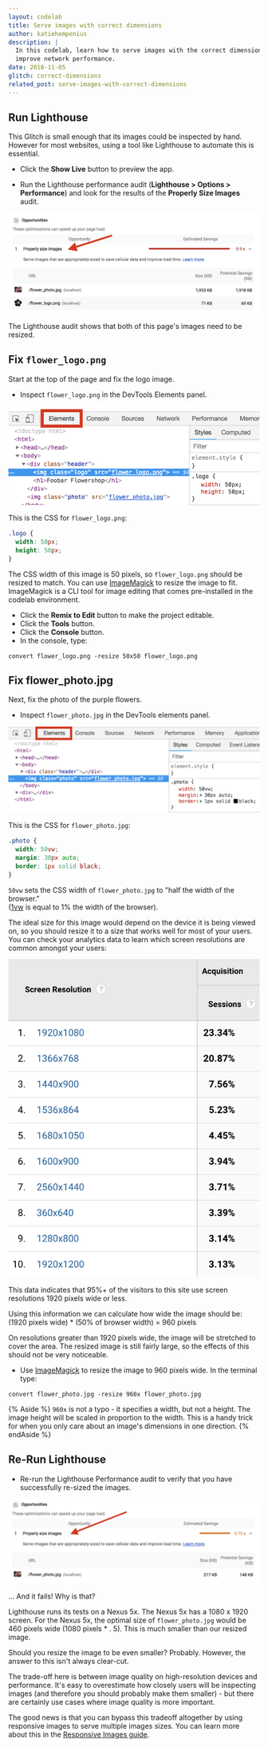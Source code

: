 ```yaml
---
layout: codelab
title: Serve images with correct dimensions
author: katiehempenius
description: |
  In this codelab, learn how to serve images with the correct dimensions to
  improve network performance.
date: 2018-11-05
glitch: correct-dimensions
related_post: serve-images-with-correct-dimensions
---
```


## Run Lighthouse

This Glitch is small enough that its images could be inspected by hand. However
for most websites, using a tool like Lighthouse to automate this is essential.

- Click the **Show Live** button to preview the app.

- Run the Lighthouse performance audit (**Lighthouse > Options > Performance**)
  and look for the results of the **Properly Size Images** audit.

<img class="w-screenshot" src="./notfixed-properly-size-images.png" alt="The
properly size images audit failing in Lighthouse.">

The Lighthouse audit shows that both of this page's images need to be resized.

## Fix `flower_logo.png`

Start at the top of the page and fix the logo image.

- Inspect `flower_logo.png` in the DevTools Elements panel.

<img class="w-screenshot" src="./elements-panel-logo.png" alt="The DevTools
elements panel">

This is the CSS for `flower_logo.png`:

```css
.logo {
  width: 50px;
  height: 50px;
}
```

The CSS width of this image is 50 pixels, so `flower_logo.png` should be resized
to match. You can use [ImageMagick](https://www.imagemagick.org) to resize the
image to fit. ImageMagick is a CLI tool for image editing that comes
pre-installed in the codelab environment.

- Click the **Remix to Edit** button to make the project editable.
- Click the **Tools** button.
- Click the **Console** button.
- In the console, type:

```
convert flower_logo.png -resize 50x50 flower_logo.png
```

## Fix flower_photo.jpg

Next, fix the photo of the purple flowers.

- Inspect `flower_photo.jpg` in the DevTools elements panel.

<img class="w-screenshot" src="./elements-panel-photo.png" alt="The DevTools
elements panel">

This is the CSS for `flower_photo.jpg`:

```css
.photo {
  width: 50vw;
  margin: 30px auto;
  border: 1px solid black;
}
```

`50vw` sets the CSS width of `flower_photo.jpg` to "half the width of
the browser."  
([1vw](https://developer.mozilla.org/en-US/docs/Learn/CSS/Introduction_to_CSS/Values_and_units)
is equal to 1% the width of the browser).

The ideal size for this image would depend on the device it is being viewed on,
so you should resize it to a size that works well for most of your users. You
can check your analytics data to learn which screen resolutions are common
amongst your users:

<img class="w-screenshot" src="./screen-resolution.png" alt="Google analytics of
screen resolutions.">

This data indicates that 95%+ of the visitors to this site use screen
resolutions 1920 pixels wide or less.

Using this information we can calculate how wide the image should be:  
(1920 pixels wide) * (50% of browser width) = 960 pixels

On resolutions greater than 1920 pixels wide, the image will be stretched to
cover the area. The resized image is still fairly large, so the effects of this
should not be very noticeable.

- Use [ImageMagick](https://www.imagemagick.org) to resize the image to 960
pixels wide. In the terminal type:

```
convert flower_photo.jpg -resize 960x flower_photo.jpg
```

{% Aside %}
`960x` is not a typo - it specifies a width, but not a height. The
image height will be scaled in proportion to the width. This is a handy trick
for when you only care about an image's dimensions in one direction.
{% endAside %}

## Re-Run Lighthouse

- Re-run the Lighthouse Performance audit to verify that you have successfully
re-sized the images.

<img class="w-screenshot" src="./fixed-properly-size-images.png" alt="Lighthouse
properly size images audit.">

… And it fails! Why is that?

Lighthouse runs its tests on a Nexus 5x. The Nexus 5x has a 1080 x 1920 screen.
For the Nexus 5x, the optimal size of `flower_photo.jpg` would be 460 pixels
wide (1080 pixels * . 5). This is much smaller than our resized image.

Should you resize the image to be even smaller? Probably. However, the answer to
this isn't always clear-cut. 

The trade-off here is between image quality on high-resolution devices and
performance. It's easy to overestimate how closely users will be inspecting
images (and therefore you should probably make them smaller) - but there are
certainly use cases where image quality is more important.

The good news is that you can bypass this tradeoff altogether by using
responsive images to serve multiple images sizes. You can learn more about this
in the [Responsive Images guide](/fast/serve-responsive-images).
